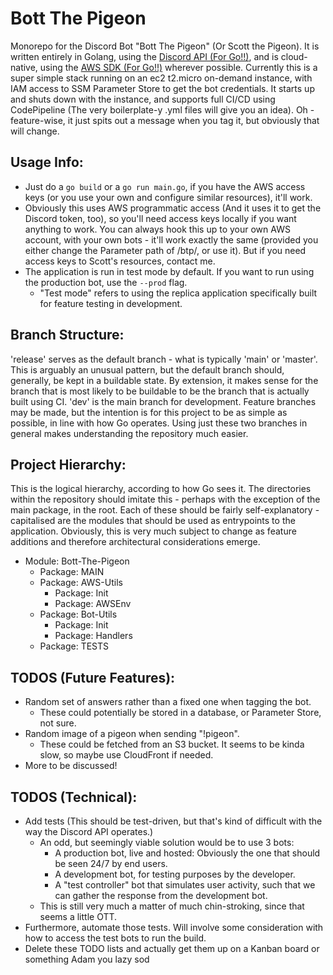 # Bott The Pigeon

Monorepo for the Discord Bot "Bott The Pigeon" (Or Scott the Pigeon). It is written entirely in Golang, using the [Discord API (For Go!!)](https://github.com/bwmarrin/discordgo), and is cloud-native, using the [AWS SDK (For Go!!)](https://github.com/aws/aws-sdk-go) wherever possible. Currently this is a super simple stack running on an ec2 t2.micro on-demand instance, with IAM access to SSM Parameter Store to get the bot credentials. It starts up and shuts down with the instance, and supports full CI/CD using CodePipeline (The very boilerplate-y .yml files will give you an idea). Oh - feature-wise, it just spits out a message when you tag it, but obviously that will change.

## Usage Info:
 - Just do a `go build` or a `go run main.go`, if you have the AWS access keys (or you use your own and configure similar resources), it'll work.
 - Obviously this uses AWS programmatic access (And it uses it to get the Discord token, too), so you'll need access keys locally if you want anything to work. You can always hook this up to your own AWS account, with your own bots - it'll work exactly the same (provided you either change the Parameter path of /btp/, or use it). But if you need access keys to Scott's resources, contact me.
 - The application is run in test mode by default. If you want to run using the production bot, use the `--prod` flag.
    - "Test mode" refers to using the replica application specifically built for feature testing in development.

## Branch Structure:
 'release' serves as the default branch - what is typically 'main' or 'master'. This is arguably an unusual pattern, but the default branch should, generally, be kept in a buildable state. By extension, it makes sense for the branch that is most likely to be buildable to be the branch that is actually built using CI. 
 'dev' is the main branch for development. Feature branches may be made, but the intention is for this project to be as simple as possible, in line with how Go operates. Using just these two branches in general makes understanding the repository much easier.

## Project Hierarchy:
 This is the logical hierarchy, according to how Go sees it. The directories within the repository should imitate this - perhaps with the exception of the main package, in the root. Each of these should be fairly self-explanatory - capitalised are the modules that should be used as entrypoints to the application. Obviously, this is very much subject to change as feature additions and therefore architectural considerations emerge.
 - Module: Bott-The-Pigeon
   - Package: MAIN
   - Package: AWS-Utils
      - Package: Init
      - Package: AWSEnv
   - Package: Bot-Utils
      - Package: Init
      - Package: Handlers
   - Package: TESTS

## TODOS (Future Features):
 - Random set of answers rather than a fixed one when tagging the bot.
    - These could potentially be stored in a database, or Parameter Store, not sure.
 - Random image of a pigeon when sending "!pigeon".
    - These could be fetched from an S3 bucket. It seems to be kinda slow, so maybe use CloudFront if needed.
 - More to be discussed!

## TODOS (Technical):
 - Add tests (This should be test-driven, but that's kind of difficult with the way the Discord API operates.)
    - An odd, but seemingly viable solution would be to use 3 bots:
        - A production bot, live and hosted: Obviously the one that should be seen 24/7 by end users.
        - A development bot, for testing purposes by the developer. 
        - A "test controller" bot that simulates user activity, such that we can gather the response from the development bot.
    - This is still very much a matter of much chin-stroking, since that seems a little OTT.
 - Furthermore, automate those tests. Will involve some consideration with how to access the test bots to run the build.
 - Delete these TODO lists and actually get them up on a Kanban board or something Adam you lazy sod
